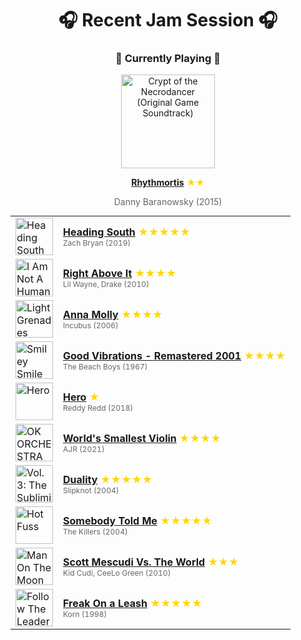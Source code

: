 <div align='center'>

# 🎧 Recent Jam Session 🎧

<h3>🎵 Currently Playing 🎵</h3>

<a href="https://open.spotify.com/track/4SaCDCYdgL6Nw7mdORj6jt"><img src="https://i.scdn.co/image/ab67616d0000b273735452bc4bcbb34782034840" width="150" height="150" alt="Crypt of the Necrodancer (Original Game Soundtrack)" /></a>

<b><a href="https://open.spotify.com/track/4SaCDCYdgL6Nw7mdORj6jt">Rhythmortis</a></b><span style="color: gold;"> ★★</span>

<span style="color: #666;">Danny Baranowsky (2015)</span>

<table style='margin: 0 auto; max-width: 550px;'>
<tr>
<td width="60"><a href="https://open.spotify.com/track/2Dct3GykKZ58hpWRFfe2Qd"><img src="https://i.scdn.co/image/ab67616d0000b273f9017bcd001d030d46850226" width="60" height="60" alt="Heading South" /></a></td>
<td><b><a href="https://open.spotify.com/track/2Dct3GykKZ58hpWRFfe2Qd">Heading South</a></b> <span style="color: gold;"> ★★★★★</span><br><span style="font-size: 12px; color: #666;">Zach Bryan (2019)</span></td>
</tr>
<tr>
<td width="60"><a href="https://open.spotify.com/track/1kMuU3TNQvHbqvXCWBodmP"><img src="https://i.scdn.co/image/ab67616d0000b273229411bccce65156241b6190" width="60" height="60" alt="I Am Not A Human Being" /></a></td>
<td><b><a href="https://open.spotify.com/track/1kMuU3TNQvHbqvXCWBodmP">Right Above It</a></b> <span style="color: gold;"> ★★★★</span><br><span style="font-size: 12px; color: #666;">Lil Wayne, Drake (2010)</span></td>
</tr>
<tr>
<td width="60"><a href="https://open.spotify.com/track/0uLhNT7UIH3nZCCDZd3OBl"><img src="https://i.scdn.co/image/ab67616d0000b27358f4ef37dc0cdb68f858808d" width="60" height="60" alt="Light Grenades" /></a></td>
<td><b><a href="https://open.spotify.com/track/0uLhNT7UIH3nZCCDZd3OBl">Anna Molly</a></b> <span style="color: gold;"> ★★★★</span><br><span style="font-size: 12px; color: #666;">Incubus (2006)</span></td>
</tr>
<tr>
<td width="60"><a href="https://open.spotify.com/track/5t9KYe0Fhd5cW6UYT4qP8f"><img src="https://i.scdn.co/image/ab67616d0000b273fb9dac3244b8486758058a81" width="60" height="60" alt="Smiley Smile (Remastered)" /></a></td>
<td><b><a href="https://open.spotify.com/track/5t9KYe0Fhd5cW6UYT4qP8f">Good Vibrations - Remastered 2001</a></b> <span style="color: gold;"> ★★★★</span><br><span style="font-size: 12px; color: #666;">The Beach Boys (1967)</span></td>
</tr>
<tr>
<td width="60"><a href="https://open.spotify.com/track/3WfsYdrkFnr8LFJiw7iuzJ"><img src="https://i.scdn.co/image/ab67616d0000b27308ec828eb5cadd6bddc78510" width="60" height="60" alt="Hero" /></a></td>
<td><b><a href="https://open.spotify.com/track/3WfsYdrkFnr8LFJiw7iuzJ">Hero</a></b> <span style="color: gold;"> ★</span><br><span style="font-size: 12px; color: #666;">Reddy Redd (2018)</span></td>
</tr>
<tr>
<td width="60"><a href="https://open.spotify.com/track/2GujK1FWxxOZ118PaWNgbZ"><img src="https://i.scdn.co/image/ab67616d0000b2730b2dd5b222295ed11c07954c" width="60" height="60" alt="OK ORCHESTRA" /></a></td>
<td><b><a href="https://open.spotify.com/track/2GujK1FWxxOZ118PaWNgbZ">World's Smallest Violin</a></b> <span style="color: gold;"> ★★★★</span><br><span style="font-size: 12px; color: #666;">AJR (2021)</span></td>
</tr>
<tr>
<td width="60"><a href="https://open.spotify.com/track/61mWefnWQOLf90gepjOCb3"><img src="https://i.scdn.co/image/ab67616d0000b2736b3463e7160d333ada4b175a" width="60" height="60" alt="Vol. 3: The Subliminal Verses" /></a></td>
<td><b><a href="https://open.spotify.com/track/61mWefnWQOLf90gepjOCb3">Duality</a></b> <span style="color: gold;"> ★★★★★</span><br><span style="font-size: 12px; color: #666;">Slipknot (2004)</span></td>
</tr>
<tr>
<td width="60"><a href="https://open.spotify.com/track/6PwjJ58I4t7Mae9xfZ9l9v"><img src="https://i.scdn.co/image/ab67616d0000b273ccdddd46119a4ff53eaf1f5d" width="60" height="60" alt="Hot Fuss" /></a></td>
<td><b><a href="https://open.spotify.com/track/6PwjJ58I4t7Mae9xfZ9l9v">Somebody Told Me</a></b> <span style="color: gold;"> ★★★★★</span><br><span style="font-size: 12px; color: #666;">The Killers (2004)</span></td>
</tr>
<tr>
<td width="60"><a href="https://open.spotify.com/track/5QemHQxj7PRkrw8lJl2W7C"><img src="https://i.scdn.co/image/ab67616d0000b27359e842b6a3566a141f27f815" width="60" height="60" alt="Man On The Moon II: The Legend Of Mr. Rager" /></a></td>
<td><b><a href="https://open.spotify.com/track/5QemHQxj7PRkrw8lJl2W7C">Scott Mescudi Vs. The World</a></b> <span style="color: gold;"> ★★★</span><br><span style="font-size: 12px; color: #666;">Kid Cudi, CeeLo Green (2010)</span></td>
</tr>
<tr>
<td width="60"><a href="https://open.spotify.com/track/6W21LNLz9Sw7sUSNWMSHRu"><img src="https://i.scdn.co/image/ab67616d0000b27350d216aebaf98e8ac9947fd5" width="60" height="60" alt="Follow The Leader" /></a></td>
<td><b><a href="https://open.spotify.com/track/6W21LNLz9Sw7sUSNWMSHRu">Freak On a Leash</a></b> <span style="color: gold;"> ★★★★★</span><br><span style="font-size: 12px; color: #666;">Korn (1998)</span></td>
</tr>
</table>
</div>

